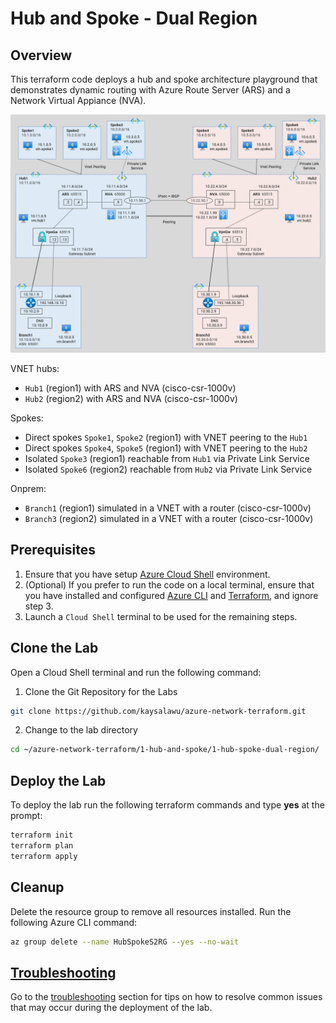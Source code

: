 # Hub and Spoke - Dual Region

## Overview

This terraform code deploys a hub and spoke architecture playground that demonstrates dynamic routing with Azure Route Server (ARS) and a Network Virtual Appiance (NVA).

![Hub and Spoke (Dual region)](../../images/hub-spoke-dual-region.png)

VNET hubs:
 - `Hub1` (region1) with ARS and NVA (cisco-csr-1000v)
 - `Hub2` (region2) with ARS and NVA (cisco-csr-1000v)

 Spokes:
 - Direct spokes `Spoke1`, `Spoke2` (region1) with VNET peering to the `Hub1`
 - Direct spokes `Spoke4`, `Spoke5` (region1) with VNET peering to the `Hub2`
 - Isolated `Spoke3` (region1) reachable from `Hub1` via Private Link Service
 - Isolated `Spoke6` (region2) reachable from `Hub2` via Private Link Service

 Onprem:
 - `Branch1` (region1) simulated in a VNET with a router (cisco-csr-1000v)
 - `Branch3` (region2) simulated in a VNET with a router (cisco-csr-1000v)

## Prerequisites

1. Ensure that you have setup [Azure Cloud Shell](https://learn.microsoft.com/en-us/azure/cloud-shell/overview) environment.
2. (Optional) If you prefer to run the code on a local terminal, ensure that you have installed and configured [Azure CLI](https://learn.microsoft.com/en-us/cli/azure/install-azure-cli) and [Terraform](https://developer.hashicorp.com/terraform/tutorials/aws-get-started/install-cli), and ignore step 3.
3. Launch a `Cloud Shell` terminal to be used for the remaining steps.

## Clone the Lab

Open a Cloud Shell terminal and run the following command:
1. Clone the Git Repository for the Labs
```sh
git clone https://github.com/kaysalawu/azure-network-terraform.git
```

2. Change to the lab directory
```sh
cd ~/azure-network-terraform/1-hub-and-spoke/1-hub-spoke-dual-region/
```

## Deploy the Lab

To deploy the lab run the following terraform commands and type **yes** at the prompt:
```sh
terraform init
terraform plan
terraform apply
```

## Cleanup

Delete the resource group to remove all resources installed. Run the following Azure CLI command:

```sh
az group delete --name HubSpokeS2RG --yes --no-wait
```

## [Troubleshooting](../../troubleshooting/)

Go to the [troubleshooting](../../troubleshooting/) section for tips on how to resolve common issues that may occur during the deployment of the lab.
